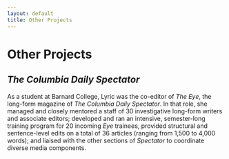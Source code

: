 ```yaml
---
layout: default
title: Other Projects
---
```


# Other Projects

## <i>The Columbia Daily Spectator</i>

As a student at Barnard College, Lyric was the co-editor of <i>The Eye</i>, the long-form magazine of <i>The Columbia Daily Spectator</i>. In that role, she managed and closely mentored a staff of 30 investigative long-form writers and associate editors; developed and ran an intensive, semester-long training program for 20 incoming <i>Eye</i> trainees, provided structural and sentence-level edits on a total of 36 articles (ranging from 1,500 to 4,000 words); and liaised with the other sections of <i>Spectator</i> to coordinate diverse media components.
